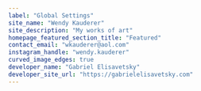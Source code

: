 ```yaml
---
label: "Global Settings"
site_name: "Wendy Kauderer"
site_description: "My works of art"
homepage_featured_section_title: "Featured"
contact_email: "wkauderer@aol.com"
instagram_handle: "wendy.kauderer"
curved_image_edges: true
developer_name: "Gabriel Elisavetsky"
developer_site_url: "https://gabrielelisavetsky.com"
---
```

